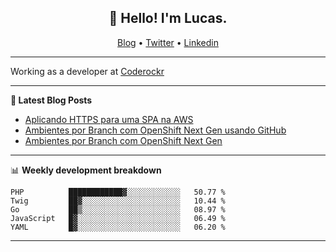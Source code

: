 <h2 align="center">👋 Hello! I'm Lucas.</h2>
<p align="center">
  <a href="https://www.lucassabreu.net.br/">Blog</a> •
  <a href="https://twitter.com/lucassabreu">Twitter</a> •
  <a href="https://www.linkedin.com/in/lucassantosabreu/">Linkedin</a>
</p>

---

Working as a developer at [Coderockr](https://github.com/Coderockr)

---

**📝 Latest Blog Posts**

<!-- BLOG-POST-LIST:START -->
- [Aplicando HTTPS para uma SPA na AWS](http://www.lucassabreu.net.br/post/aplicando-https-para-uma-spa-na-aws/)
- [Ambientes por Branch com OpenShift Next Gen usando GitHub](http://www.lucassabreu.net.br/post/ambientes-por-branch-com-openshift-next-gen-usando-github/)
- [Ambientes por Branch com OpenShift Next Gen](http://www.lucassabreu.net.br/post/ambientes-por-branch-com-openshift-next-gen/)
<!-- BLOG-POST-LIST:END -->

---

📊 **Weekly development breakdown**
<!--START_SECTION:waka-->
```text
PHP          ████████████▓░░░░░░░░░░░░   50.77 % 
Twig         ██▓░░░░░░░░░░░░░░░░░░░░░░   10.44 % 
Go           ██▒░░░░░░░░░░░░░░░░░░░░░░   08.97 % 
JavaScript   █▓░░░░░░░░░░░░░░░░░░░░░░░   06.49 % 
YAML         █▓░░░░░░░░░░░░░░░░░░░░░░░   06.20 % 
```
<!--END_SECTION:waka-->

---
